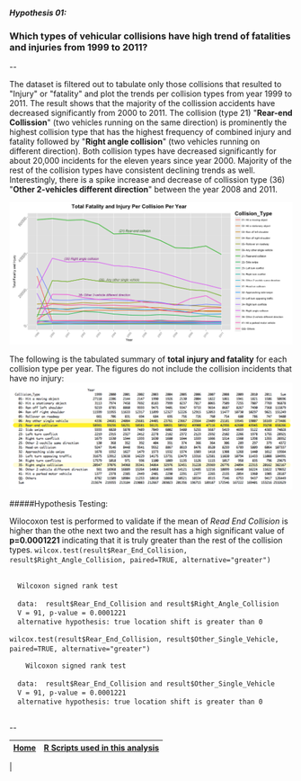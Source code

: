##### Hypothesis 01:
### Which types of vehicular collisions have high trend of fatalities and injuries from 1999 to 2011?
--

The dataset is filtered out to tabulate only those collisions that resulted to "Injury" or "fatality" and plot the trends per collision types from year 1999 to 2011. The result shows that the majority of the collission accidents have decreased significantly from 2000 to 2011. The collision (type 21) "**Rear-end Collission**" (two vehicles running on the same direction) is prominently the highest collision type that has the highest frequency of combined injury and fatality followed by "**Right angle collision**" (two vehicles running on different direction). Both collision types have decreased significantly for about 20,000 incidents for the eleven years since year 2000. Majority of the rest of the collision types have consistent declining trends as well. Interestingly, there is a spike increase and decrease of collission type (36) "**Other 2-vehicles different direction**" between the year 2008 and 2011.

![](H01_GraphA.png)

The following is the tabulated summary of **total injury and fatality** for each collision type per year. The figures do not include the collision incidents that have no injury:
![](H01_TableA.png)

#####Hypothesis Testing:

Wilocoxon test is performed to validate if the mean of  *Read End Collision* is higher than the othe next two and the result has a high significant value of **p=0.0001221** indicating that it is truly greater than the rest of the collision types.
`wilcox.test(result$Rear_End_Collision, result$Right_Angle_Collision, paired=TRUE, alternative="greater")`
```

  Wilcoxon signed rank test
  
  data:  result$Rear_End_Collision and result$Right_Angle_Collision
  V = 91, p-value = 0.0001221
  alternative hypothesis: true location shift is greater than 0
```

`wilcox.test(result$Rear_End_Collision, result$Other_Single_Vehicle, paired=TRUE, alternative="greater")`
```
  	Wilcoxon signed rank test

  data:  result$Rear_End_Collision and result$Other_Single_Vehicle
  V = 91, p-value = 0.0001221
  alternative hypothesis: true location shift is greater than 0
  
```




--
 
[Home](../../README.md)  | [R Scripts used in this analysis](H01_scripts.R)
------------------------ | ---------------------------
 |
 


